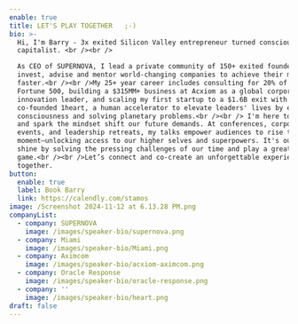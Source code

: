 ```yaml
---
enable: true
title: LET'S PLAY TOGETHER   ;-)
bio: >-
  Hi, I'm Barry - 3x exited Silicon Valley entrepreneur turned conscious
  capitalist. <br /><br />

  As CEO of SUPERNOVA, I lead a private community of 150+ exited founders who
  invest, advise and mentor world-changing companies to achieve their missions,
  faster.<br /><br />My 25+ year career includes consulting for 20% of the
  Fortune 500, building a $315MM+ business at Acxiom as a global corporate
  innovation leader, and scaling my first startup to a $1.6B exit with Oracle. I
  co-founded 1heart, a human accelerator to elevate leaders' lives by expanding
  consciousness and solving planetary problems.<br /><br /> I'm here to serve
  and spark the mindset shift our future demands. At conferences, corporate
  events, and leadership retreats, my talks empower audiences to rise to the
  moment—unlocking access to our higher selves and superpowers. It's our time to
  shine by solving the pressing challenges of our time and play a greater
  game.<br /><br />Let’s connect and co-create an unforgettable experience
  together. 
button:
  enable: true
  label: Book Barry
  link: https://calendly.com/stamos
image: /Screenshot 2024-11-12 at 6.13.28 PM.png
companyList:
  - company: SUPERNOVA
    image: /images/speaker-bio/supernova.png
  - company: Miami
    image: /images/speaker-bio/Miami.png
  - company: Aximcom
    image: /images/speaker-bio/acxiom-aximcom.png
  - company: Oracle Response
    image: /images/speaker-bio/oracle-response.png
  - company: ''
    image: /images/speaker-bio/heart.png
draft: false
---
```

